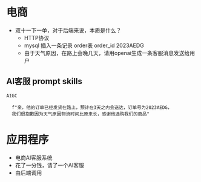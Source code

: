 # 电商

- 双十一下一单，对于后端来说，本质是什么？
    - HTTP协议
    - mysql 插入一条记录
       order表
       order_id 2023AEDG
    - 由于天气原因，在路上会晚几天，请用openai生成一条客服消息发送给用户

## AI客服  prompt skills
    AIGC
    
      f"亲，他的订单已经发货在路上，预计在3天之内会送达，订单号为2023AEDG，
      我们很抱歉因为天气原因物流时间比原来长，感谢他选购我们的商品"

# 应用程序
   - 电商AI客服系统
   - 花了一分钱，请了一个AI客服
   - 由后端调用
